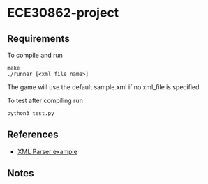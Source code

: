 # ECE30862-project
## Requirements
To compile and run
```
make
./runner [<xml_file_name>]
```
The game will use the default sample.xml if no xml_file is specified.

To test after compiling run
```
python3 test.py
```



## References
* [XML Parser example](https://gist.github.com/JSchaenzle/2726944)

## Notes
